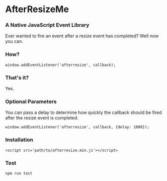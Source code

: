 # AfterResizeMe

### A Native JavaScript Event Library

Ever wanted to fire an event after a resize event has completed? Well now you can.

### How?

    window.addEventListener('afterresize', callback);

### That's it?

Yes.

### Optional Parameters

You can pass a delay to determine how quickly the callback should be fired after the resize event is completed. 

    window.addEventListener('afterresize', callback, {delay: 1000});


### Installation

    <script src='path/to/afterresize.min.js'></script>

### Test 

    npm run test